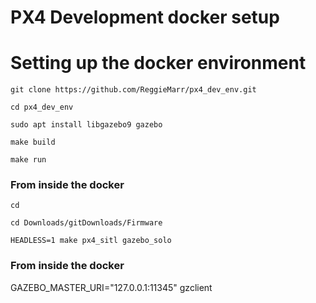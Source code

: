 # PX4 Development docker setup


# Setting up the docker environment

    git clone https://github.com/ReggieMarr/px4_dev_env.git

    cd px4_dev_env

    sudo apt install libgazebo9 gazebo

    make build

    make run

### From inside the docker

    cd

    cd Downloads/gitDownloads/Firmware

    HEADLESS=1 make px4_sitl gazebo_solo


### From inside the docker

GAZEBO_MASTER_URI="127.0.0.1:11345" gzclient
